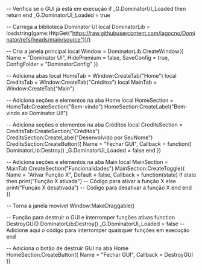 -- Verifica se o GUI já está em execução
if _G.DominatorUI_Loaded then
    return
end
_G.DominatorUI_Loaded = true

-- Carrega a biblioteca Dominator UI
local DominatorLib = loadstring(game:HttpGet("https://raw.githubusercontent.com/iagocno/Dominator/refs/heads/main/source"))()

-- Cria a janela principal
local Window = DominatorLib:CreateWindow({
    Name = "Dominator UI",
    HidePremium = false,
    SaveConfig = true,
    ConfigFolder = "DominatorConfig"
})

-- Adiciona abas
local HomeTab = Window:CreateTab("Home")
local CreditsTab = Window:CreateTab("Créditos")
local MainTab = Window:CreateTab("Main")

-- Adiciona seções e elementos na aba Home
local HomeSection = HomeTab:CreateSection("Bem-vindo")
HomeSection:CreateLabel("Bem-vindo ao Dominator UI!")

-- Adiciona seções e elementos na aba Créditos
local CreditsSection = CreditsTab:CreateSection("Créditos")
CreditsSection:CreateLabel("Desenvolvido por SeuNome")
CreditsSection:CreateButton({
    Name = "Fechar GUI",
    Callback = function()
        DominatorLib:Destroy()
        _G.DominatorUI_Loaded = false
    end
})

-- Adiciona seções e elementos na aba Main
local MainSection = MainTab:CreateSection("Funcionalidades")
MainSection:CreateToggle({
    Name = "Ativar Função X",
    Default = false,
    Callback = function(state)
        if state then
            print("Função X ativada")
            -- Código para ativar a função X
        else
            print("Função X desativada")
            -- Código para desativar a função X
        end
    end
})

-- Torna a janela movível
Window:MakeDraggable()

-- Função para destruir o GUI e interromper funções ativas
function DestroyGUI()
    DominatorLib:Destroy()
    _G.DominatorUI_Loaded = false
    -- Adicione aqui o código para interromper quaisquer funções em execução
end

-- Adiciona o botão de destruir GUI na aba Home
HomeSection:CreateButton({
    Name = "Fechar GUI",
    Callback = DestroyGUI
})
